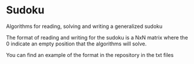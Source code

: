 # Sudoku
Algorithms for reading, solving and writing a generalized sudoku

The format of reading and writing for the sudoku is a NxN matrix where the 0 indicate an empty position that the algorithms will solve.

You can find an example of the format in the repository in the txt files
